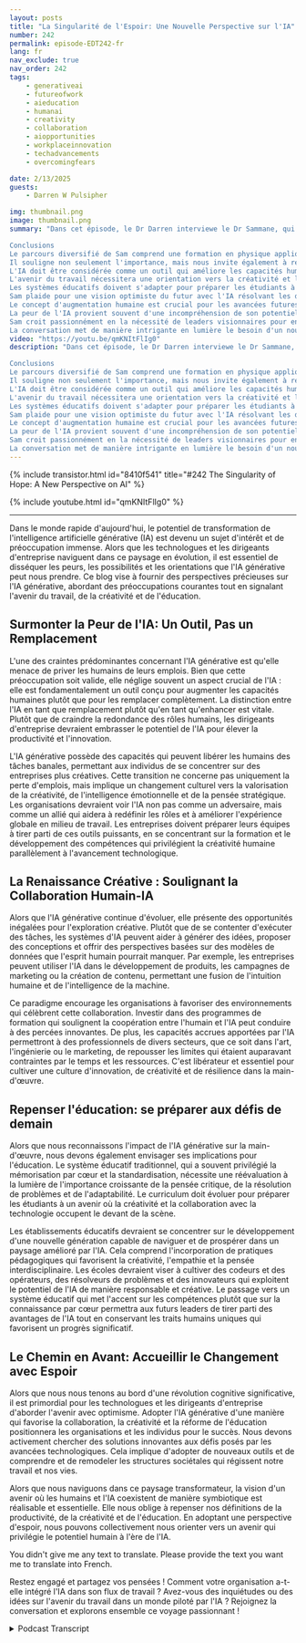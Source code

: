```yaml
---
layout: posts
title: "La Singularité de l'Espoir: Une Nouvelle Perspective sur l'IA"
number: 242
permalink: episode-EDT242-fr
lang: fr
nav_exclude: true
nav_order: 242
tags:
    - generativeai
    - futureofwork
    - aieducation
    - humanai
    - creativity
    - collaboration
    - aiopportunities
    - workplaceinnovation
    - techadvancements
    - overcomingfears

date: 2/13/2025
guests:
    - Darren W Pulsipher

img: thumbnail.png
image: thumbnail.png
summary: "Dans cet épisode, le Dr Darren interviewe le Dr Sammane, qui partage son parcours depuis une formation éducative diverse en physique et en ingénierie informatique jusqu'à devenir un entrepreneur prospère en IA et en tests de laboratoire. Il discute des motivations derrière son livre, 'La Singularité de l'Espoir', soulignant l'importance de répondre aux questions sociétales sur l'IA plutôt que de céder à la peur. Le dialogue explore le potentiel de l'IA pour augmenter les capacités humaines, le besoin d'un changement radical dans l'éducation, et la vision d'un avenir où la technologie résout les problèmes mondiaux pressants. Finalement, la conversation plaide pour une perspective optimiste sur l'avenir de l'humanité à l'ère de l'IA.

Conclusions 
Le parcours diversifié de Sam comprend une formation en physique appliquée et en génie informatique.
Il souligne non seulement l'importance, mais nous invite également à réfléchir sur l'importance de poser les bonnes questions sur l'IA.
L'IA doit être considérée comme un outil qui améliore les capacités humaines, et non comme un remplacement.
L'avenir du travail nécessitera une orientation vers la créativité et l'intelligence émotionnelle.
Les systèmes éducatifs doivent s'adapter pour préparer les étudiants à un monde dirigé par l'IA.
Sam plaide pour une vision optimiste du futur avec l'IA résolvant les défis mondiaux.
Le concept d'augmentation humaine est crucial pour les avancées futures.
La peur de l'IA provient souvent d'une incompréhension de son potentiel.
Sam croit passionnément en la nécessité de leaders visionnaires pour entraîner un changement, nous inspirant à être optimistes sur l'avenir.
La conversation met de manière intrigante en lumière le besoin d'un nouveau modèle sociétal à l'ère de l'IA, nous invitant à être ouverts d'esprit sur les changements à venir."
video: "https://youtu.be/qmKNItFlIg0"
description: "Dans cet épisode, le Dr Darren interviewe le Dr Sammane, qui partage son parcours depuis une formation éducative diverse en physique et en ingénierie informatique jusqu'à devenir un entrepreneur prospère en IA et en tests de laboratoire. Il discute des motivations derrière son livre, 'La Singularité de l'Espoir', soulignant l'importance de répondre aux questions sociétales sur l'IA plutôt que de céder à la peur. Le dialogue explore le potentiel de l'IA pour augmenter les capacités humaines, le besoin d'un changement radical dans l'éducation, et la vision d'un avenir où la technologie résout les problèmes mondiaux pressants. Finalement, la conversation plaide pour une perspective optimiste sur l'avenir de l'humanité à l'ère de l'IA.

Conclusions 
Le parcours diversifié de Sam comprend une formation en physique appliquée et en génie informatique.
Il souligne non seulement l'importance, mais nous invite également à réfléchir sur l'importance de poser les bonnes questions sur l'IA.
L'IA doit être considérée comme un outil qui améliore les capacités humaines, et non comme un remplacement.
L'avenir du travail nécessitera une orientation vers la créativité et l'intelligence émotionnelle.
Les systèmes éducatifs doivent s'adapter pour préparer les étudiants à un monde dirigé par l'IA.
Sam plaide pour une vision optimiste du futur avec l'IA résolvant les défis mondiaux.
Le concept d'augmentation humaine est crucial pour les avancées futures.
La peur de l'IA provient souvent d'une incompréhension de son potentiel.
Sam croit passionnément en la nécessité de leaders visionnaires pour entraîner un changement, nous inspirant à être optimistes sur l'avenir.
La conversation met de manière intrigante en lumière le besoin d'un nouveau modèle sociétal à l'ère de l'IA, nous invitant à être ouverts d'esprit sur les changements à venir."
---
```


<div>
{% include transistor.html id="8410f541" title="#242 The Singularity of Hope: A New Perspective on AI" %}

{% include youtube.html id="qmKNItFlIg0" %}
</div>

---

Dans le monde rapide d'aujourd'hui, le potentiel de transformation de l'intelligence artificielle générative (IA) est devenu un sujet d'intérêt et de préoccupation immense. Alors que les technologues et les dirigeants d'entreprise naviguent dans ce paysage en évolution, il est essentiel de disséquer les peurs, les possibilités et les orientations que l'IA générative peut nous prendre. Ce blog vise à fournir des perspectives précieuses sur l'IA générative, abordant des préoccupations courantes tout en signalant l'avenir du travail, de la créativité et de l'éducation.

## Surmonter la Peur de l'IA: Un Outil, Pas un Remplacement

L'une des craintes prédominantes concernant l'IA générative est qu'elle menace de priver les humains de leurs emplois. Bien que cette préoccupation soit valide, elle néglige souvent un aspect crucial de l'IA : elle est fondamentalement un outil conçu pour augmenter les capacités humaines plutôt que pour les remplacer complètement. La distinction entre l'IA en tant que remplacement plutôt qu'en tant qu'enhancer est vitale. Plutôt que de craindre la redondance des rôles humains, les dirigeants d'entreprise devraient embrasser le potentiel de l'IA pour élever la productivité et l'innovation.

L'IA générative possède des capacités qui peuvent libérer les humains des tâches banales, permettant aux individus de se concentrer sur des entreprises plus créatives. Cette transition ne concerne pas uniquement la perte d'emplois, mais implique un changement culturel vers la valorisation de la créativité, de l'intelligence émotionnelle et de la pensée stratégique. Les organisations devraient voir l'IA non pas comme un adversaire, mais comme un allié qui aidera à redéfinir les rôles et à améliorer l'expérience globale en milieu de travail. Les entreprises doivent préparer leurs équipes à tirer parti de ces outils puissants, en se concentrant sur la formation et le développement des compétences qui privilégient la créativité humaine parallèlement à l'avancement technologique.

## La Renaissance Créative : Soulignant la Collaboration Humain-IA

Alors que l'IA générative continue d'évoluer, elle présente des opportunités inégalées pour l'exploration créative. Plutôt que de se contenter d'exécuter des tâches, les systèmes d'IA peuvent aider à générer des idées, proposer des conceptions et offrir des perspectives basées sur des modèles de données que l'esprit humain pourrait manquer. Par exemple, les entreprises peuvent utiliser l'IA dans le développement de produits, les campagnes de marketing ou la création de contenu, permettant une fusion de l'intuition humaine et de l'intelligence de la machine.

Ce paradigme encourage les organisations à favoriser des environnements qui célèbrent cette collaboration. Investir dans des programmes de formation qui soulignent la coopération entre l'humain et l'IA peut conduire à des percées innovantes. De plus, les capacités accrues apportées par l'IA permettront à des professionnels de divers secteurs, que ce soit dans l'art, l'ingénierie ou le marketing, de repousser les limites qui étaient auparavant contraintes par le temps et les ressources. C'est libérateur et essentiel pour cultiver une culture d'innovation, de créativité et de résilience dans la main-d'œuvre.

## Repenser l'éducation: se préparer aux défis de demain

Alors que nous reconnaissons l'impact de l'IA générative sur la main-d'œuvre, nous devons également envisager ses implications pour l'éducation. Le système éducatif traditionnel, qui a souvent privilégié la mémorisation par cœur et la standardisation, nécessite une réévaluation à la lumière de l'importance croissante de la pensée critique, de la résolution de problèmes et de l'adaptabilité. Le curriculum doit évoluer pour préparer les étudiants à un avenir où la créativité et la collaboration avec la technologie occupent le devant de la scène.

Les établissements éducatifs devraient se concentrer sur le développement d'une nouvelle génération capable de naviguer et de prospérer dans un paysage amélioré par l'IA. Cela comprend l'incorporation de pratiques pédagogiques qui favorisent la créativité, l'empathie et la pensée interdisciplinaire. Les écoles devraient viser à cultiver des codeurs et des opérateurs, des résolveurs de problèmes et des innovateurs qui exploitent le potentiel de l'IA de manière responsable et créative. Le passage vers un système éducatif qui met l'accent sur les compétences plutôt que sur la connaissance par cœur permettra aux futurs leaders de tirer parti des avantages de l'IA tout en conservant les traits humains uniques qui favorisent un progrès significatif.

## Le Chemin en Avant: Accueillir le Changement avec Espoir

Alors que nous nous tenons au bord d'une révolution cognitive significative, il est primordial pour les technologues et les dirigeants d'entreprise d'aborder l'avenir avec optimisme. Adopter l'IA générative d'une manière qui favorise la collaboration, la créativité et la réforme de l'éducation positionnera les organisations et les individus pour le succès. Nous devons activement chercher des solutions innovantes aux défis posés par les avancées technologiques. Cela implique d'adopter de nouveaux outils et de comprendre et de remodeler les structures sociétales qui régissent notre travail et nos vies.

Alors que nous naviguons dans ce paysage transformateur, la vision d'un avenir où les humains et l'IA coexistent de manière symbiotique est réalisable et essentielle. Elle nous oblige à repenser nos définitions de la productivité, de la créativité et de l'éducation. En adoptant une perspective d'espoir, nous pouvons collectivement nous orienter vers un avenir qui privilégie le potentiel humain à l'ère de l'IA.

You didn't give me any text to translate. Please provide the text you want me to translate into French.

Restez engagé et partagez vos pensées ! Comment votre organisation a-t-elle intégré l'IA dans son flux de travail ? Avez-vous des inquiétudes ou des idées sur l'avenir du travail dans un monde piloté par l'IA ? Rejoignez la conversation et explorons ensemble ce voyage passionnant !



<details>
<summary> Podcast Transcript </summary>

<p></p>

</details>
